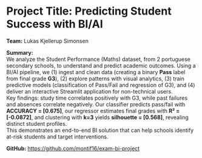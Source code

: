 # Project Title: Predicting Student Success with BI/AI

**Team:** Lukas Kjellerup Simonsen

**Summary:**  
We analyze the Student Performance (Maths) dataset, from 2 portuguese secondary schools, to understand and predict academic outcomes. Using a BI/AI pipeline, we (1) ingest and clean data (creating a binary **Pass** label from final grade **G3**), (2) explore patterns with visual analytics, (3) train predictive models (classification of Pass/Fail and regression of G3), and (4) deliver an interactive Streamlit application for non-technical users.  
Key findings: study time correlates positively with G3, while past failures and absences correlate negatively. Our classifier predicts pass/fail with **ACCURACY = [0.675]**, our regressor estimates final grades with **R² = [-0.0872]**, and clustering with **k=3** yields **silhouette = [0.568]**, revealing distinct student profiles.  
This demonstrates an end-to-end BI solution that can help schools identify at-risk students and target interventions.

**GitHub:** https://github.com/montif16/exam-bi-project
